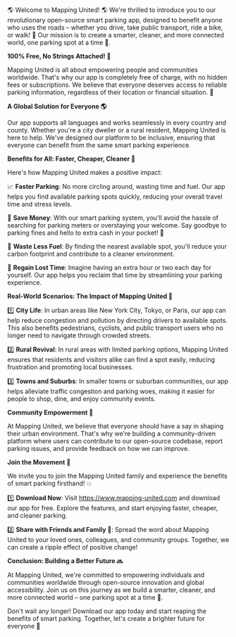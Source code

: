 🌎 Welcome to Mapping United! 🌎 We're thrilled to introduce you to our revolutionary open-source smart parking app, designed to benefit anyone who uses the roads – whether you drive, take public transport, ride a bike, or walk! 💨 Our mission is to create a smarter, cleaner, and more connected world, one parking spot at a time 🚗.

**100% Free, No Strings Attached! 💸**

Mapping United is all about empowering people and communities worldwide. That's why our app is completely free of charge, with no hidden fees or subscriptions. We believe that everyone deserves access to reliable parking information, regardless of their location or financial situation. 🌟

**A Global Solution for Everyone 🌎**

Our app supports all languages and works seamlessly in every country and county. Whether you're a city dweller or a rural resident, Mapping United is here to help. We've designed our platform to be inclusive, ensuring that everyone can benefit from the same smart parking experience.

**Benefits for All: Faster, Cheaper, Cleaner 🚀**

Here's how Mapping United makes a positive impact:

📈 **Faster Parking**: No more circling around, wasting time and fuel. Our app helps you find available parking spots quickly, reducing your overall travel time and stress levels.

💸 **Save Money**: With our smart parking system, you'll avoid the hassle of searching for parking meters or overstaying your welcome. Say goodbye to parking fines and hello to extra cash in your pocket! 🤑

🌿 **Waste Less Fuel**: By finding the nearest available spot, you'll reduce your carbon footprint and contribute to a cleaner environment.

💪 **Regain Lost Time**: Imagine having an extra hour or two each day for yourself. Our app helps you reclaim that time by streamlining your parking experience.

**Real-World Scenarios: The Impact of Mapping United 🌆**

1️⃣ **City Life**: In urban areas like New York City, Tokyo, or Paris, our app can help reduce congestion and pollution by directing drivers to available spots. This also benefits pedestrians, cyclists, and public transport users who no longer need to navigate through crowded streets.

2️⃣ **Rural Revival**: In rural areas with limited parking options, Mapping United ensures that residents and visitors alike can find a spot easily, reducing frustration and promoting local businesses.

3️⃣ **Towns and Suburbs**: In smaller towns or suburban communities, our app helps alleviate traffic congestion and parking woes, making it easier for people to shop, dine, and enjoy community events.

**Community Empowerment 💪**

At Mapping United, we believe that everyone should have a say in shaping their urban environment. That's why we're building a community-driven platform where users can contribute to our open-source codebase, report parking issues, and provide feedback on how we can improve.

**Join the Movement 🌟**

We invite you to join the Mapping United family and experience the benefits of smart parking firsthand! 💥

1️⃣ **Download Now**: Visit https://www.mapping-united.com and download our app for free. Explore the features, and start enjoying faster, cheaper, and cleaner parking.

2️⃣ **Share with Friends and Family 🤝**: Spread the word about Mapping United to your loved ones, colleagues, and community groups. Together, we can create a ripple effect of positive change!

**Conclusion: Building a Better Future 🔜**

At Mapping United, we're committed to empowering individuals and communities worldwide through open-source innovation and global accessibility. Join us on this journey as we build a smarter, cleaner, and more connected world – one parking spot at a time 🚗.

Don't wait any longer! Download our app today and start reaping the benefits of smart parking. Together, let's create a brighter future for everyone 💫